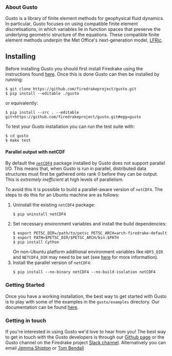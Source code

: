 ### About Gusto
Gusto is a library of finite element methods for geophysical fluid dynamics.
In particular, Gusto focuses on using compatible finite element discretisations, in which variables lie in function spaces that preserve the underlying geometric structure of the equations.
These compatible finite element methods underpin the Met Office's next-generation model, [LFRic](https://www.metoffice.gov.uk/research/approach/modelling-systems/lfric).

## Installing

Before installing Gusto you should first install Firedrake using the instructions found [here](https://firedrakeproject.org/install).
Once this is done Gusto can then be installed by running:
```
$ git clone https://github.com/firedrakeproject/gusto.git
$ pip install --editable ./gusto
```
or equivalently:
```
$ pip install --src . --editable git+https://github.com/firedrakeproject/gusto.git#egg=gusto
```

To test your Gusto installation you can run the test suite with:
```
$ cd gusto
$ make test
```

#### Parallel output with netCDF

By default the [`netCDF4`](https://pypi.org/project/netCDF4/) package installed by Gusto does not support parallel I/O.
This means that, when Gusto is run in parallel, distributed data structures must first be gathered onto rank 0 before they can be output.
This is *extremely inefficient* at high levels of parallelism.

To avoid this it is possible to build a parallel-aware version of `netCDF4`.
The steps to do this for an Ubuntu machine are as follows:

1. Uninstall the existing `netCDF4` package:
    ```
    $ pip uninstall netCDF4
    ```
2. Set necessary environment variables and install the build dependencies:
    ```
    $ export PETSC_DIR=/path/to/petsc PETSC_ARCH=arch-firedrake-default
    $ export PATH=$PETSC_DIR/$PETSC_ARCH/bin:$PATH
    $ pip install Cython
    ```
    On non-Ubuntu platform additional environment variables like `HDF5_DIR` and
    `NETCDF4_DIR` may need to be set (see [here](https://unidata.github.io/netcdf4-python/#developer-install) for more information).
3. Install the parallel version of `netCDF4`:
    ```
    $ pip install --no-binary netCDF4 --no-build-isolation netCDF4
    ```

### Getting Started

Once you have a working installation, the best way to get started with Gusto is to play with some of the examples in the `gusto/examples` directory.
Our documentation can be found [here](https://firedrakeproject.org/gusto/).

<!--
- comment about searching read-the-docs
- link to jupyter-notebooks
- other questions link to get in touch (below)
-->

<!--
### The Gusto Team

Here is the team
-->

### Getting in touch

If you're interested in using Gusto we'd love to hear from you! The best way to get in touch with the Gusto developers is through our [Github page](https://github.com/firedrakeproject/gusto) or the Gusto channel on the Firedrake project [Slack channel](https://firedrakeproject.slack.com/). Alternatively you can email [Jemma Shipton](https://mathematics.exeter.ac.uk/staff/js1075) or [Tom Bendall](https://www.metoffice.gov.uk/research/people/tom-bendall)

<!--
### Funding and Citation

Some details of our funders are below.

If you use Gusto as part of your research, please cite us! The best way to do this is ...

Publications that used Gusto include:
-->
